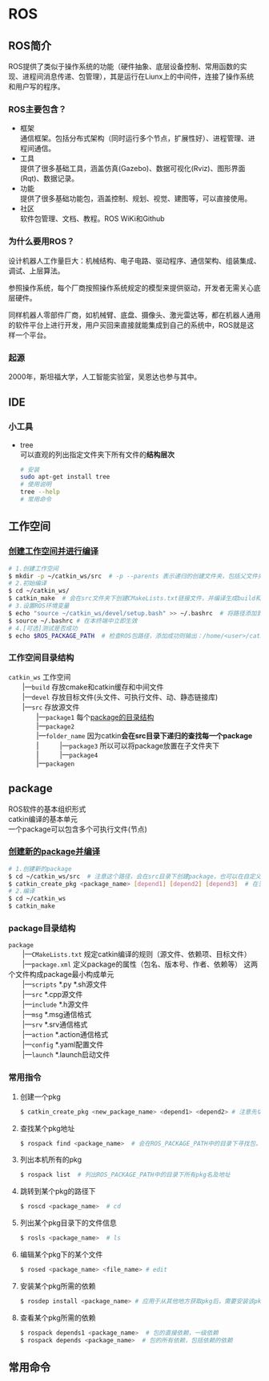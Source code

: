 # ROS

## ROS简介

ROS提供了类似于操作系统的功能（硬件抽象、底层设备控制、常用函数的实现、进程间消息传递、包管理），其是运行在Liunx上的中间件，连接了操作系统和用户写的程序。  

### ROS主要包含？

* 框架  
    通信框架。包括分布式架构（同时运行多个节点，扩展性好）、进程管理、进程间通信。  
* 工具  
    提供了很多基础工具，涵盖仿真(Gazebo)、数据可视化(Rviz)、图形界面(Rqt)、数据记录。  
* 功能  
    提供了很多基础功能包，涵盖控制、规划、视觉、建图等，可以直接使用。  
* 社区  
    软件包管理、文档、教程。ROS WiKi和Github



### 为什么要用ROS？

设计机器人工作量巨大：机械结构、电子电路、驱动程序、通信架构、组装集成、调试、上层算法。

参照操作系统，每个厂商按照操作系统规定的模型来提供驱动，开发者无需关心底层硬件。

同样机器人零部件厂商，如机械臂、底盘、摄像头、激光雷达等，都在机器人通用的软件平台上进行开发，用户买回来直接就能集成到自己的系统中，ROS就是这样一个平台。

### 起源

2000年，斯坦福大学，人工智能实验室，吴恩达也参与其中。



## IDE



### 小工具

* tree  
    可以直观的列出指定文件夹下所有文件的**结构层次**
    ``` bash
    # 安装
    sudo apt-get install tree
    # 使用说明
    tree --help
    # 常用命令
    ```


## 工作空间

### [创建工作空间并进行编译](http://wiki.ros.org/catkin/Tutorials/create_a_workspace)

``` bash
# 1.创建工作空间
$ mkdir -p ~/catkin_ws/src  # -p --parents 表示递归的创建文件夹，包括父文件夹
# 2.初始编译
$ cd ~/catkin_ws/
$ catkin_make  # 会在src文件夹下创建CMakeLists.txt链接文件，并编译生成build和devel文件夹，以及devel文件夹中的setup.bash和setup.zsh文件
# 3.设置ROS环境变量
$ echo "source ~/catkin_ws/devel/setup.bash" >> ~/.bashrc  # 将路径添加到~/.bashrc中，永久有效，否则每次在新终端使用自己工作空间中的包都需要source ~/catkin_ws/devel/setup.bash
$ source ~/.bashrc # 在本终端中立即生效
# 4.[可选]测试是否成功
$ echo $ROS_PACKAGE_PATH  # 检查ROS包路径，添加成功则输出：/home/<user>/catkin_ws/src:/opt/ros/kinetic/share

```

### 工作空间目录结构

`catkin_ws` 工作空间  
&emsp;&emsp;|—`build` 存放cmake和catkin缓存和中间文件  
&emsp;&emsp;|—`devel` 存放目标文件(头文件、可执行文件、动、静态链接库)  
&emsp;&emsp;|—`src` 存放源文件  
&emsp;&emsp;&emsp;&emsp;|—`package1` 每个[package的目录结构](#package目录结构)     
&emsp;&emsp;&emsp;&emsp;|—`package2`  
&emsp;&emsp;&emsp;&emsp;|—`folder_name` 因为catkin**会在src目录下递归的查找每一个package**  
&emsp;&emsp;&emsp;&emsp;|&emsp;&emsp;&emsp;|—`package3` 所以可以将package放置在子文件夹下  
&emsp;&emsp;&emsp;&emsp;|&emsp;&emsp;&emsp;|—`package4`  
&emsp;&emsp;&emsp;&emsp;|—`packagen` 


## package

ROS软件的基本组织形式  
catkin编译的基本单元  
一个package可以包含多个可执行文件(节点)

### [创建新的package并编译](http://wiki.ros.org/catkin/Tutorials/CreatingPackage)

``` bash
# 1.创建新的package
$ cd ~/catkin_ws/src  # 注意这个路径，会在src目录下创建package，也可以在自定义的子文件夹下创建
$ catkin_create_pkg <package_name> [depend1] [depend2] [depend3]  # 在当前目录创建package，依赖包常用的有roscpp rospy std_msgs, 可后续在package.xml和CMakeLists.txt中添加其他依赖包
# 2.编译
$ cd ~/catkin_ws
$ catkin_make
```

### package目录结构

`package`  
&emsp;&emsp;|—`CMakeLists.txt` 规定catkin编译的规则（源文件、依赖项、目标文件）  
&emsp;&emsp;|—`package.xml` 定义package的属性（包名、版本号、作者、依赖等） 这两个文件构成package最小构成单元  
&emsp;&emsp;|—`scripts` *.py *.sh源文件  
&emsp;&emsp;|—`src` *.cpp源文件  
&emsp;&emsp;|—`include` *.h源文件   
&emsp;&emsp;|—`msg` *.msg通信格式  
&emsp;&emsp;|—`srv` *.srv通信格式  
&emsp;&emsp;|—`action` *.action通信格式  
&emsp;&emsp;|—`config` *.yaml配置文件  
&emsp;&emsp;|—`launch` *.launch启动文件  

### 常用指令

1. 创建一个pkg
    ``` bash
    $ catkin_create_pkg <new_package_name> <depend1> <depend2> # 注意先切换到pkg存放路径
    ```
2. 查找某个pkg地址  
    ``` bash
    $ rospack find <package_name>  # 会在ROS_PACKAGE_PATH中的目录下寻找包，应用于pkg非常多时查找pkg
    ```
3. 列出本机所有的pkg
    ``` bash
    $ rospack list  # 列出ROS_PACKAGE_PATH中的目录下所有pkg名及地址
    ```
4. 跳转到某个pkg的路径下
    ``` bash
    $ roscd <package_name>  # cd
    ```
5. 列出某个pkg目录下的文件信息  
    ``` bash
    $ rosls <package_name>  # ls
    ```
6. 编辑某个pkg下的某个文件
    ``` bash
    $ rosed <package_name> <file_name> # edit
    ```
7. 安装某个pkg所需的依赖
    ``` bash
    $ rosdep install <package_name> # 应用于从其他地方获取pkg后，需要安装该pkg的依赖的场景
    ```
8. 查看某个pkg所需的依赖
    ``` bash
    $ rospack depends1 <package_name>  # 包的直接依赖，一级依赖
    $ rospack depends <package_name>  # 包的所有依赖，包括依赖的依赖
    ```

## 常用命令

